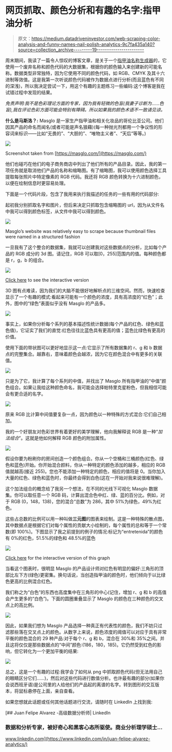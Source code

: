 # 网页抓取、颜色分析和有趣的名字:指甲油分析

> 原文：<https://medium.datadriveninvestor.com/web-scraping-color-analysis-and-funny-names-nail-polish-analytics-9c7fa435a140?source=collection_archive---------19----------------------->

周末期间，我读了一篇令人惊叹的博客文章，是关于一个[指甲油名称生成器](http://www.nancyorgan.com/portfolio/colorselect.html)的，它使用一个废弃名称和颜色代码的大数据集，根据你的颜色输入来创建新的可能名称。数据类型非常独特，因为它使用不同的颜色代码，如 RGB、CMYK 及其十六进制等效值。这是我第一次听说颜色代码被作为数据点进行分析(而且蓝色有不同的深浅)，所以我决定尝试一下，用这个有趣的主题练习一些编码:这个博客是我在试错过程中发现的结果。

*免责声明:我不是色彩理论方面的专家，因为我有轻微的色盲(我妻子诊断为……色盲),我在评论色彩方面可能会特别有障碍。所以如果我的颜色术语不一致请见谅。*

**什么是马斯洛？:** Masglo 是一家生产指甲油和相关化妆品的哥伦比亚公司。他们因其产品的命名而闻名(或者可能是声名狼藉)(每一种抛光剂都用一个争议性的形容词来标识——比如“无畏的”、“大胆的”、“唯物主义者”、“天后”等等。)

![](img/cff14c75d8f1c904794ee92108ba424a.png)

Screenshot taken from [https://masglo.com/](https://masglo.com/)

他们也碰巧在他们的电子商务商店中列出了他们所有的产品目录。因此，我的第一项任务就是取消他们产品的名称和缩略图。有了缩略图，我可以使用颜色选择工具提取每张照片中特定像素的 RGB 代码。我还将 RGB 颜色转换为十六进制颜色，以便在绘制信息时更容易处理。

下面是一个代码片段，包含了我用来执行我描述的任务的一些有用的代码部分:

起初我分别抓取名字和图片，但后来决定只抓取包含缩略图的 url，因为从文件名中我可以得到颜色标签，从文件中我可以得到颜色。

![](img/835c975ab1a0765c05bc665cbfd94f1f.png)

Masglo’s website was relatively easy to scrape because thumbnail files were named in a structured fashion

一旦我有了这个整合的数据集，我就可以创建我对这些数据点的分析，比如每个产品的 RGB 成分的 3d 图。请记住，RGB 可以取[0，255]范围内的值。每种颜色都是 r，g，b 的组合。

![](img/9a30a9274ac152fafa12657a69386ab7.png)

[Click here](https://focaalvarez.github.io/plotlygraphs/Masglo_3d.html) to see the interactive version

3D 图有点难读，因为我们的大脑不能很好地解析点的三维空间。然而，快速检查显示了一个有趣的模式:看起来可能有一个颜色的浓度，具有高浓度的“红色”；此外，图中的“绿色”表面似乎没有 Masglo 的产品多。

![](img/bb7983a4e182fe2b16cf9d9199b77b94.png)

事实上，如果你分析每个系列的基本描述性统计数据(每个产品的红色、绿色和蓝色值)，它证实了我们的直觉:红色往往比蓝色具有更高的值；蓝色比绿色有更高的价值。

使用下面的带状图可以更好地显示这一点:它显示了所有数据集的 r、g 和 b 数据点的完整集合。越靠右，意味着颜色会越浓，因为它在颜色混合中有更多的关联值。

![](img/28e0fd52c850e861e565f1f6f7427d3c.png)

只是为了它，我计算了每个系列的中值，并找出了 Masglo 所有指甲油的“中值”颜色组合。如果让我给这种颜色命名，我可能会选择帕特里克星粉色，但我相信可能会有更合适的名字。

![](img/527be70a816cb15aeb7b41e82f7491be.png)

原来 RGB 比计算中间值要复杂一点，因为颜色以一种特殊的方式混合:它们自己相加。

我的一个好朋友对色彩世界有着更好的美学理解，他向我解释说 RGB 是一种“*加法组合*”。这就是他如何解释 RGB 颜色的附加属性。

![](img/a5b4c5f305f6955ca4ccadb1fd2a8472.png)

假设你要为粉刷你的房间创造一个颜色组合。你从一个空桶和三桶颜色(红色、绿色和蓝色)开始。你开始混合颜料，你从一种特定的颜色添加的越多，相应的 RGB 值就越高(接近 255)。您也不能添加一种特定的颜色，相应的值将是 0。当你加入大量的红色、绿色和蓝色时，你最终会得到白色(这在一开始对我来说很难理解)。

这个加法组合的概念给了我另一个想法，在不同的光线下可视化 Masglo 数据集。你可以取任意一个 RGB 码，计算出混合色中红、绿、蓝的百分比。例如，对于 RGB (0，148，138)，您的混合“总数”为 286，其中 51%为绿色，49%为红色。

这些占总数的比例可以用一种叫做**三元图**的图表来绘制。这是一种特殊的散点图，其中数据点是根据它们对每个属性的贡献大小绘制的，每个属性的总和等于一个常数(即 100%)。下图显示了我之前提到的例子的情况:标记为“entretenida”的颜色有 0%的红色，51.5%的绿色和 48.5%的蓝色

![](img/c1b552c8f65e03df83298cc2b4062a6d.png)

[Click here](https://focaalvarez.github.io/plotlygraphs/Masglo_Triangle.html) for the interactive version of this graph

当看这个图表时，很明显 Masglo 的产品设计师对红色有明显的偏好:三角形的顶部比左下方(绿色)更密集。换句话说，当创造指甲油的颜色时，他们倾向于以比绿色更高的比例混合红色。

我们称之为“白色”的东西也高度集中在三角形的中心(记住，增加 r、g 和 b 的高值会产生更多的“白色”)。下面的圆圈重叠显示了 Masglo 的颜色在三种颜色的交叉点上的高比例。

![](img/cc84c27d9762c0641ea9b5cbf9732d70.png)

因此，如果我们想为 Masglo 产品选择一种真正有代表性的颜色，我们不妨只过滤那些落在交叉点上的颜色。从数字上来说，颜色浓度的阈值可以对应于具有非常平衡的颜色混合的 29 种产品:对于每个 r、g 和 b，混合在 30%和 35%之间。并且这将仅仅是那些数据点的“中间”颜色:(186，180，185)。它仍然受到红色的影响，但它转化为一个更加平衡的结果:

![](img/df05ba1157aed8220a1362ea66644078.png)

总之，这是一个有趣的过程:我学会了如何从 png 中抓取颜色代码(但无法用自己的眼睛区分它们……)，然后对这些代码进行数值分析。也许最有趣的部分(如果你会说西班牙语)是公司里的人给他们的产品起的离谱的名字。转到图形的交互版本，将鼠标悬停在上面，亲自查看。

如果您想就此话题或任何其他话题进行交流，请随时在 LinkedIn 上找到我:

[](https://www.linkedin.com/in/juan-felipe-alvarez-analytics/) [## Juan Felipe Alvarez -高级数据分析师| LinkedIn

### 数据和分析专家，被好奇心和黑客心态所驱使。商业分析理学硕士…

www.linkedin.com](https://www.linkedin.com/in/juan-felipe-alvarez-analytics/)